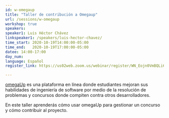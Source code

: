 ```yaml
---
id: w-omegaup
title: "Taller de contribución a Omegaup"
url: /sessions/w-omegaup
workshop: true
speakers:
speaker1: Luis Héctor Chávez
linkspeaker1: /speakers/luis-hector-chavez/
time_start: 2020-10-19T14:00:00-05:00
time_end:   2020-10-19T17:00:00-05:00
datee: 14:00-17:00
day_num: 
language: Español
register_link: https://us02web.zoom.us/webinar/register/WN_Eojn0VmBQLi6UVglD0z1zg

---
```


[omegaUp](https://omegaup.org) es una plataforma en línea donde estudiantes mejoran sus habilidades de ingeniería de software por medio de la resolución de problemas y concursos donde compiten contra otros desarrolladores. 
<!--more-->

En este taller aprenderás cómo usar omegaUp para gestionar un concurso y cómo contribuir al proyecto.